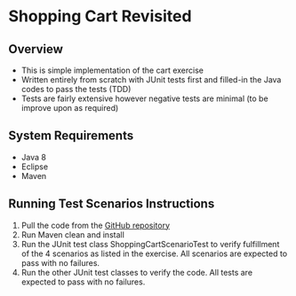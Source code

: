 # Shopping Cart Revisited

## Overview

* This is simple implementation of the cart exercise 
* Written entirely from scratch with JUnit tests first and filled-in the Java codes to pass the tests (TDD)
* Tests are fairly extensive however negative tests are minimal (to be improve upon as required)

## System Requirements

* Java 8
* Eclipse
* Maven

## Running Test Scenarios Instructions

1. Pull the code from the [GitHub repository](https://github.com/joeysindayen/shoppingcartrevisited)
2. Run Maven clean and install
3. Run the JUnit test class ShoppingCartScenarioTest to verify fulfillment of the 4 scenarios as listed in the exercise.  All scenarios are expected to pass with no failures.
4. Run the other JUnit test classes to verify the code. All tests are expected to pass with no failures.